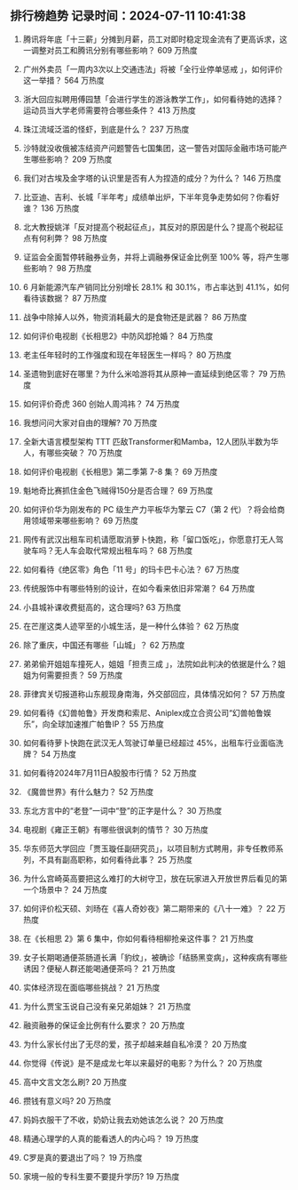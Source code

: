 
## 排行榜趋势 记录时间：2024-07-11 10:41:38
  
  1. 腾讯将年底「十三薪」分摊到月薪，员工对即时稳定现金流有了更高诉求，这一调整对员工和腾讯分别有哪些影响？ 609 万热度
    
  2. 广州外卖员「一周内3次以上交通违法」将被「全行业停单惩戒 」，如何评价这一举措？ 564 万热度
    
  3. 浙大回应拟聘用傅园慧「会进行学生的游泳教学工作」，如何看待她的选择？运动员当大学老师需要符合哪些条件？ 413 万热度
    
  4. 珠江流域泛滥的怪虾，到底是什么？ 237 万热度
    
  5. 沙特就没收俄被冻结资产问题警告七国集团，这一警告对国际金融市场可能产生哪些影响？ 209 万热度
    
  6. 我们对古埃及金字塔的认识里是否有人为捏造的成分？为什么？ 146 万热度
    
  7. 比亚迪、吉利、长城「半年考」成绩单出炉，下半年竞争走势如何？你看好谁？ 136 万热度
    
  8. 北大教授姚洋「反对提高个税起征点」，其反对的原因是什么？提高个税起征点有何利弊？ 98 万热度
    
  9. 证监会全面暂停转融券业务，并将上调融券保证金比例至 100% 等，将产生哪些影响？ 98 万热度
    
  10. 6 月新能源汽车产销同比分别增长 28.1% 和 30.1%，市占率达到 41.1%，如何看待该数据？ 87 万热度
    
  11. 战争中除掉人以外，物资消耗最大的是食物还是武器？ 86 万热度
    
  12. 如何评价电视剧《长相思2》中防风邶抢婚？ 84 万热度
    
  13. 老主任年轻时的工作强度和现在年轻医生一样吗？ 80 万热度
    
  14. 圣遗物到底好在哪里？为什么米哈游将其从原神一直延续到绝区零？ 79 万热度
    
  15. 如何评价奇虎 360 创始人周鸿祎？ 74 万热度
    
  16. 我想问问大家对自由的理解? 70 万热度
    
  17. 全新大语言模型架构 TTT 匹敌Transformer和Mamba，12人团队半数为华人，有哪些突破？ 70 万热度
    
  18. 如何评价电视剧《长相思》第二季第 7-8 集？ 69 万热度
    
  19. 魁地奇比赛抓住金色飞贼得150分是否合理？ 69 万热度
    
  20. 如何评价华为刚发布的 PC 级生产力平板华为擎云 C7（第 2 代）？将会给商用领域带来哪些影响？ 69 万热度
    
  21. 网传有武汉出租车司机请愿取消萝卜快跑，称「留口饭吃」，你愿意打无人驾驶车吗？无人车会取代常规出租车吗？ 68 万热度
    
  22. 如何看待《绝区零》角色「11 号」的玛卡巴卡心法？ 67 万热度
    
  23. 传统服饰中有哪些特别的设计，在如今看来依旧非常潮？ 64 万热度
    
  24. 小县城补课收费挺高的，这合理吗? 63 万热度
    
  25. 在芒崖这类人迹罕至的小城生活，是一种什么体验？ 62 万热度
    
  26. 除了重庆，中国还有哪些「山城」？ 62 万热度
    
  27. 弟弟偷开姐姐车撞死人，姐姐「担责三成 」，法院如此判决的依据是什么？姐姐为何需要担责？ 59 万热度
    
  28. 菲律宾关切报道称山东舰现身南海，外交部回应，具体情况如何？ 57 万热度
    
  29. 如何看待《幻兽帕鲁》开发商和索尼、Aniplex成立合资公司“幻兽帕鲁娱乐”，向全球加速推广帕鲁IP？ 55 万热度
    
  30. 如何看待萝卜快跑在武汉无人驾驶订单量已经超过 45%，出租车行业面临洗牌？ 54 万热度
    
  31. 如何看待2024年7月11日A股股市行情？ 52 万热度
    
  32. 《魔兽世界》有什么魅力？ 52 万热度
    
  33. 东北方言中的“老登”一词中“登”的正字是什么？ 30 万热度
    
  34. 电视剧《雍正王朝》有哪些很讽刺的情节？ 30 万热度
    
  35. 华东师范大学回应「贾玉璇任副研究员」，以项目制方式聘用，非专任教师系列，不具有副高职称，如何看待此事？ 25 万热度
    
  36. 为什么宫崎英高要把这么难打的大树守卫，放在玩家进入开放世界后看见的第一个场景中？ 24 万热度
    
  37. 如何评价松天硕、刘旸在《喜人奇妙夜》第二期带来的《八十一难》？ 22 万热度
    
  38. 在《长相思 2》第 6 集中，你如何看待相柳抢亲这件事？ 21 万热度
    
  39. 女子长期喝通便茶肠道长满「豹纹」，被确诊「结肠黑变病」，这种疾病有哪些诱因？便秘人群还能喝通便茶吗？ 21 万热度
    
  40. 实体经济现在面临哪些挑战？ 21 万热度
    
  41. 为什么贾宝玉说自己没有亲兄弟姐妹？ 21 万热度
    
  42. 融资融券的保证金比例有什么要求？ 20 万热度
    
  43. 为什么家长付出了无尽的爱，孩子却越来越自私冷漠？ 20 万热度
    
  44. 你觉得《传说》是不是成龙七年以来最好的电影？为什么？ 20 万热度
    
  45. 高中文言文怎么刷? 20 万热度
    
  46. 攒钱有意义吗? 20 万热度
    
  47. 妈妈衣服干了不收，奶奶让我去劝她该怎么说？ 20 万热度
    
  48. 精通心理学的人真的能看透人的内心吗？ 19 万热度
    
  49. C罗是真的要退出了吗？ 19 万热度
    
  50. 家境一般的专科生要不要提升学历? 19 万热度
    